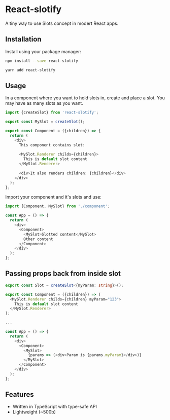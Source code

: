 # React-slotify

A tiny way to use Slots concept in modert React apps.

## Installation

Install using your package manager:

```sh
npm install --save react-slotify

yarn add react-slotify
```

## Usage

In a component where you want to hold slots in, create and place a slot. You may have as many slots as you want.
```typescript jsx
import {createSlot} from 'react-slotify';

export const MySlot = createSlot();

export const Component = ({children}) => {
  return (
    <div>
      This component contains slot:
      
      <MySlot.Renderer childs={children}>
        This is default slot content
      </MySlot.Renderer>
      
      <div>It also renders children: {children}</div>
    </div>
  );
};
```

Import your component and it's slots and use:

```typescript jsx
import {Component, MySlot} from './component';

const App = () => {
  return (
    <div>
      <Component>
        <MySlot>Slotted content</MySlot>
        Other content
      </Component>
    </div>
  );
};
```

## Passing props back from inside slot

```typescript jsx
export const Slot = createSlot<{myParam: string}>();

export const Component = ({children}) => (
  <MySlot.Renderer childs={children} myParam="123">
    This is default slot content
  </MySlot.Renderer>
);

...

const App = () => {
  return (
    <div>
      <Component>
        <MySlot>
          {params => (<div>Param is {params.myParam}</div>)}
        </MySlot>
      </Component>
    </div>
  );
};
```

## Features

 - Written in TypeScript with type-safe API
 - Lightweight (~500b)
